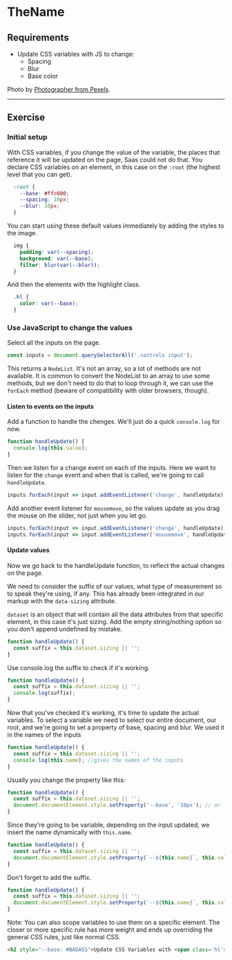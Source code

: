 # TheName

## Requirements
* Update CSS variables with JS to change:
  * Spacing
  * Blur
  * Base color

Photo by [Photographer from Pexels](https://www.theurl.com/).

- - - -

## Exercise
### Initial setup
With CSS variables, if you change the value of the variable, the places that reference it will be updated on the page, Saas could not do that.
You declare CSS variables on an element, in this case on the `:root` (the highest level that you can get).
```css
  :root {
    --base: #ffc600;
    --spacing: 10px;
    --blur: 10px;
  }
```

You can start using these default values immediately by adding the styles to the image.
```css
  img {
    padding: var(--spacing);
    background: var(--base);
    filter: blur(var(--blur));
  }
```

And then the elements with the highlight class.
```css
  .hl {
    color: var(--base);
  }
```

### Use JavaScript to change the values
Select all the inputs on the page.
```javascript
const inputs = document.querySelectorAll('.controls input');
```

This returns a `NodeList`. It's not an array, so a lot of methods are not available. It is common to convert the NodeList to an array to use some methods, but we don't need to do that to loop through it, we can use the `forEach` method (beware of compatibility with older browsers, though).

#### Listen to events on the inputs
Add a function to handle the chenges. We'll just do a quick `console.log` for now.
```javascript
function handleUpdate() {
  console.log(this.value);
}
```

Then we listen for a change event on each of the inputs.
Here we want to listen for the `change` event and when that is called, we're going to call `handleUpdate`.
```javascript
inputs.forEach(input => input.addEventListener('change', handleUpdate));
```

Add another event listener for `mousemove`, so the values update as you drag the mouse on the slider, not just when you let go.
```javascript
inputs.forEach(input => input.addEventListener('change', handleUpdate));
inputs.forEach(input => input.addEventListener('mousemove', handleUpdate));
```

#### Update values
Now we go back to the handleUpdate function, to reflect the actual changes on the page.

We need to consider the suffix of our values, what type of measurement so to speak they're using, if any. This has already been integrated in our markup with the `data-sizing` attribute.

`dataset` is an object that will contain all the data attributes from that specific element, in this case it's just sizing. Add the empty string/nothing option so you don't append undefined by mistake.
```javascript
function handleUpdate() {
  const suffix = this.dataset.sizing || '';
}
```

Use console.log the suffix to check if it's working.
```javascript
function handleUpdate() {
  const suffix = this.dataset.sizing || '';
  console.log(suffix);
}
```

Now that you've checked it's working, it's time to update the actual variables.
To select a variable we need to select our entire document, our root, and we're going to set a property of base, spacing and blur. We used it in the names of the inputs
```javascript
function handleUpdate() {
  const suffix = this.dataset.sizing || '';
  console.log(this.name); //gives the names of the inputs
}
```

Usually you change the property like this:
```javascript
function handleUpdate() {
  const suffix = this.dataset.sizing || '';
  document.documentElement.style.setProperty('--base', '10px'); // or --spacing or --blur with their respective values
}
```

Since they're going to be variable, depending on the input updated, we insert the name dynamically with `this.name`.
```javascript
function handleUpdate() {
  const suffix = this.dataset.sizing || '';
  document.documentElement.style.setProperty(`--${this.name}`, this.value);
}
```

Don't forget to add the suffix.
```javascript
function handleUpdate() {
  const suffix = this.dataset.sizing || '';
  document.documentElement.style.setProperty(`--${this.name}`, this.value + suffix);
}
```

Note: You can also scope variables to use them on a specific element. The closer or more specific rule has more weight and ends up overriding the general CSS rules, just like normal CSS.
```html
<h2 style="--base: #BADA55">Update CSS Variables with <span class='hl'>JS</span></h2>
```